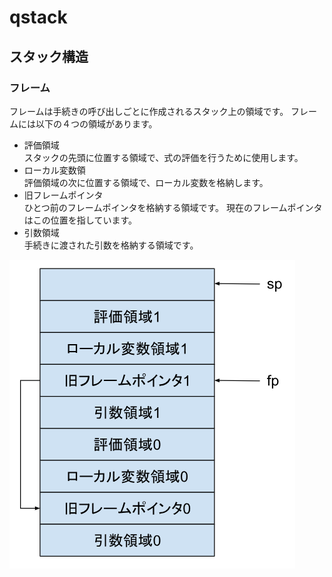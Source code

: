 # qstack

## スタック構造

### フレーム

フレームは手続きの呼び出しごとに作成されるスタック上の領域です。
フレームには以下の４つの領域があります。
 
- 評価領域<br>
  スタックの先頭に位置する領域で、式の評価を行うために使用します。
- ローカル変数領<br>
  評価領域の次に位置する領域で、ローカル変数を格納します。
- 旧フレームポインタ<br>
  ひとつ前のフレームポインタを格納する領域です。
  現在のフレームポインタはこの位置を指しています。
- 引数領域<br>
  手続きに渡された引数を格納する領域です。

![フレーム](frame.png)
